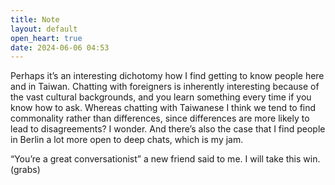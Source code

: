 ```yaml
---
title: Note
layout: default
open_heart: true
date: 2024-06-06 04:53
---
```


Perhaps it’s an interesting dichotomy how I find getting to know people here and in Taiwan. Chatting with foreigners is inherently interesting because of the vast cultural backgrounds, and you learn something every time if you know how to ask. Whereas chatting with Taiwanese I think we tend to find commonality rather than differences, since differences are more likely to lead to disagreements? I wonder. And there’s also the case that I find people in Berlin a lot more open to deep chats, which is my jam. 

“You’re a great conversationist” a new friend said to me. I will take this win. (grabs)

